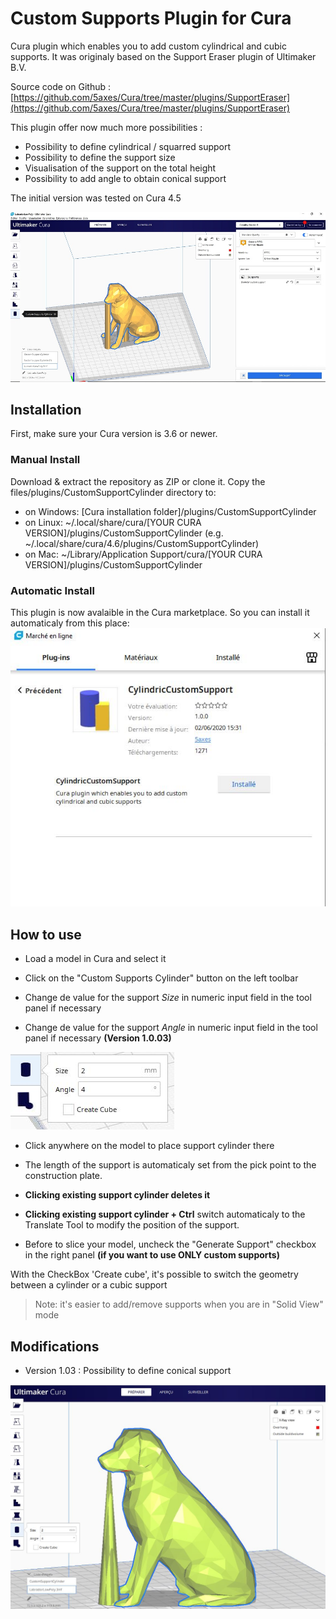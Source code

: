 # Custom Supports Plugin for Cura

Cura plugin which enables you to add custom cylindrical and cubic supports. It was originaly based on the Support Eraser plugin of Ultimaker B.V.

Source code on Github : [https://github.com/5axes/Cura/tree/master/plugins/SupportEraser](https://github.com/5axes/Cura/tree/master/plugins/SupportEraser)

This plugin offer now much more possibilities :

- Possibility to define cylindrical / squarred support
- Possibility to define the support size
- Visualisation of the support on the total height
- Possibility to add angle to obtain conical support

The initial version was tested on Cura 4.5

![View plugin](./images/plugin.jpg)

## Installation

First, make sure your Cura version is 3.6 or newer. 

### Manual Install

Download & extract the repository as ZIP or clone it. Copy the files/plugins/CustomSupportCylinder directory to:
- on Windows: [Cura installation folder]/plugins/CustomSupportCylinder
- on Linux: ~/.local/share/cura/[YOUR CURA VERSION]/plugins/CustomSupportCylinder (e.g. ~/.local/share/cura/4.6/plugins/CustomSupportCylinder)
- on Mac: ~/Library/Application Support/cura/[YOUR CURA VERSION]/plugins/CustomSupportCylinder


### Automatic Install

This plugin is now avalaible in the Cura marketplace. So you can install it automaticaly from this place:
![Automatic Install](./images/MarketPlace.JPG)


## How to use

- Load a model in Cura and select it
- Click on the "Custom Supports Cylinder" button on the left toolbar
- Change de value for the support *Size* in numeric input field in the tool panel if necessary

- Change de value for the support *Angle* in numeric input field in the tool panel if necessary **(Version 1.0.03)**

![Numeric input field in the tool panel](./images/option_n.jpg)


- Click anywhere on the model to place support cylinder there
* The length of the support is automaticaly set from the pick point to the construction plate.

- **Clicking existing support cylinder deletes it**

- **Clicking existing support cylinder + Ctrl** switch automaticaly to the Translate Tool to modify the position of the support.


- Before to slice your model, uncheck the "Generate Support" checkbox in the right panel **(if you want to use ONLY custom supports)**

With the CheckBox 'Create cube', it's possible to switch the geometry between a cylinder or a cubic support

>Note: it's easier to add/remove supports when you are in "Solid View" mode

## Modifications

- Version 1.03 : Possibility to define conical support

![Conical Support](./images/conical_support.jpg)
	
